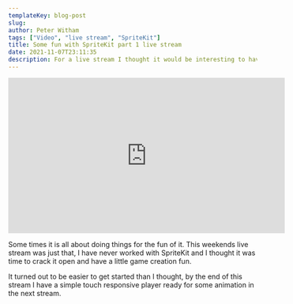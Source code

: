 ```yaml
---
templateKey: blog-post
slug:
author: Peter Witham
tags: ["Video", "live stream", "SpriteKit"]
title: Some fun with SpriteKit part 1 live stream
date: 2021-11-07T23:11:35
description: For a live stream I thought it would be interesting to have some fun with SpriteKit
---
```


<iframe width="560" height="315" src="https://www.youtube.com/embed/cyR_XXC_vZI" title="YouTube video player" frameborder="0" allow="accelerometer; autoplay; clipboard-write; encrypted-media; gyroscope; picture-in-picture" allowfullscreen></iframe>

Some times it is all about doing things for the fun of it. This weekends live stream was just that, I have never worked with SpriteKit and I thought it was time to crack it open and have a little game creation fun.

It turned out to be easier to get started than I thought, by the end of this stream I have a simple touch responsive player ready for some animation in the next stream.
